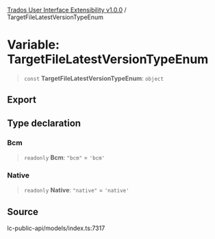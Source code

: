 [Trados User Interface Extensibility v1.0.0](../wiki/globals) / TargetFileLatestVersionTypeEnum

# Variable: TargetFileLatestVersionTypeEnum

> `const` **TargetFileLatestVersionTypeEnum**: `object`

## Export

## Type declaration

### Bcm

> `readonly` **Bcm**: `"bcm"` = `'bcm'`

### Native

> `readonly` **Native**: `"native"` = `'native'`

## Source

lc-public-api/models/index.ts:7317
